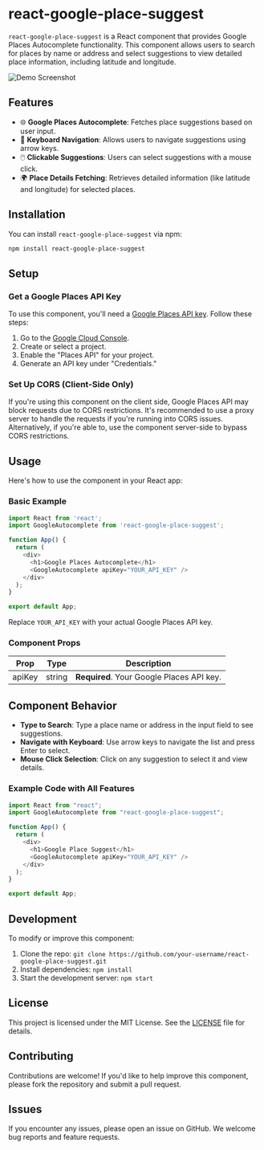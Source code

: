 # react-google-place-suggest

`react-google-place-suggest` is a React component that provides Google Places Autocomplete functionality. This component allows users to search for places by name or address and select suggestions to view detailed place information, including latitude and longitude.

![Demo Screenshot](path/to/your/demo-screenshot.png) <!-- Add an actual screenshot here for better visual guidance -->

## Features

- 🌐 **Google Places Autocomplete**: Fetches place suggestions based on user input.
- 🎯 **Keyboard Navigation**: Allows users to navigate suggestions using arrow keys.
- 🖱️ **Clickable Suggestions**: Users can select suggestions with a mouse click.
- 🌍 **Place Details Fetching**: Retrieves detailed information (like latitude and longitude) for selected places.

## Installation

You can install `react-google-place-suggest` via npm:

```bash
npm install react-google-place-suggest
```

## Setup

### Get a Google Places API Key

To use this component, you'll need a [Google Places API key](https://developers.google.com/maps/gmp-get-started). Follow these steps:

1. Go to the [Google Cloud Console](https://console.cloud.google.com/).
2. Create or select a project.
3. Enable the "Places API" for your project.
4. Generate an API key under "Credentials."

### Set Up CORS (Client-Side Only)

If you're using this component on the client side, Google Places API may block requests due to CORS restrictions. It's recommended to use a proxy server to handle the requests if you're running into CORS issues. Alternatively, if you're able to, use the component server-side to bypass CORS restrictions.

## Usage

Here's how to use the component in your React app:

### Basic Example

```javascript
import React from 'react';
import GoogleAutocomplete from 'react-google-place-suggest';

function App() {
  return (
    <div>
      <h1>Google Places Autocomplete</h1>
      <GoogleAutocomplete apiKey="YOUR_API_KEY" />
    </div>
  );
}

export default App;
```

Replace `YOUR_API_KEY` with your actual Google Places API key.

### Component Props

| Prop      | Type     | Description                                           |
|-----------|----------|-------------------------------------------------------|
| apiKey    | string   | **Required**. Your Google Places API key.             |

## Component Behavior

- **Type to Search**: Type a place name or address in the input field to see suggestions.
- **Navigate with Keyboard**: Use arrow keys to navigate the list and press Enter to select.
- **Mouse Click Selection**: Click on any suggestion to select it and view details.

### Example Code with All Features

```javascript
import React from "react";
import GoogleAutocomplete from "react-google-place-suggest";

function App() {
  return (
    <div>
      <h1>Google Place Suggest</h1>
      <GoogleAutocomplete apiKey="YOUR_API_KEY" />
    </div>
  );
}

export default App;
```

## Development

To modify or improve this component:

1. Clone the repo: `git clone https://github.com/your-username/react-google-place-suggest.git`
2. Install dependencies: `npm install`
3. Start the development server: `npm start`

## License

This project is licensed under the MIT License. See the [LICENSE](LICENSE) file for details.

## Contributing

Contributions are welcome! If you'd like to help improve this component, please fork the repository and submit a pull request.

## Issues

If you encounter any issues, please open an issue on GitHub. We welcome bug reports and feature requests.